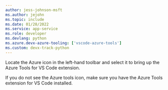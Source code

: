 ```yaml
---
author: jess-johnson-msft
ms.author: jejohn
ms.topic: include
ms.date: 01/28/2022
ms.service: app-service
ms.role: developer
ms.devlang: python
ms.azure.devx-azure-tooling: ['vscode-azure-tools']
ms.custom: devx-track-python
---
```


Locate the Azure icon in the left-hand toolbar and select it to bring up the Azure Tools for VS Code extension.

If you do not see the Azure tools icon, make sure you have the Azure Tools extension for VS Code installed.

